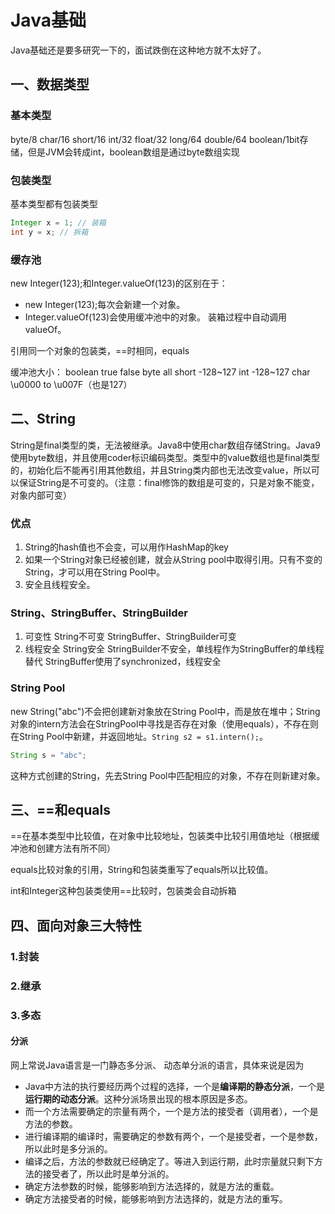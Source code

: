 # Java基础

Java基础还是要多研究一下的，面试跌倒在这种地方就不太好了。

## 一、数据类型

### 基本类型

byte/8
char/16
short/16
int/32
float/32
long/64
double/64
boolean/1bit存储，但是JVM会转成int，boolean数组是通过byte数组实现  

### 包装类型

基本类型都有包装类型
```java
Integer x = 1; // 装箱
int y = x; // 拆箱
```
### 缓存池
new Integer(123);和Integer.valueOf(123)的区别在于：
* new Integer(123);每次会新建一个对象。
* Integer.valueOf(123)会使用缓冲池中的对象。
装箱过程中自动调用valueOf。

引用同一个对象的包装类，==时相同，equals

缓冲池大小： 
boolean true false
byte all
short -128~127
int -128~127
char \u0000 to \u007F（也是127）

## 二、String
String是final类型的类，无法被继承。Java8中使用char数组存储String。Java9使用byte数组，并且使用coder标识编码类型。类型中的value数组也是final类型的，初始化后不能再引用其他数组，并且String类内部也无法改变value，所以可以保证String是不可变的。（注意：final修饰的数组是可变的，只是对象不能变，对象内部可变）

### 优点
1. String的hash值也不会变，可以用作HashMap的key
2. 如果一个String对象已经被创建，就会从String pool中取得引用。只有不变的String，才可以用在String Pool中。
3. 安全且线程安全。

### String、StringBuffer、StringBuilder
1. 可变性
String不可变
StringBuffer、StringBuilder可变
2. 线程安全
String安全
StringBuilder不安全，单线程作为StringBuffer的单线程替代
StringBuffer使用了synchronized，线程安全

### String Pool
new String("abc")不会把创建新对象放在String Pool中，而是放在堆中；String对象的intern方法会在StringPool中寻找是否存在对象（使用equals），不存在则在String Pool中新建，并返回地址。```String s2 = s1.intern();```。

```java
String s = "abc";
```

这种方式创建的String，先去String Pool中匹配相应的对象，不存在则新建对象。

## 三、==和equals

==在基本类型中比较值，在对象中比较地址，包装类中比较引用值地址（根据缓冲池和创建方法有所不同）

equals比较对象的引用，String和包装类重写了equals所以比较值。



int和Integer这种包装类使用==比较时，包装类会自动拆箱

## 四、面向对象三大特性

### 1.封装

### 2.继承

### 3.多态

#### 分派

网上常说Java语言是一门静态多分派、 动态单分派的语言，具体来说是因为

- Java中方法的执行要经历两个过程的选择，一个是**编译期的静态分派**，一个是**运行期的动态分派**。这种分派场景出现的根本原因是多态。 
- 而一个方法需要确定的宗量有两个，一个是方法的接受者（调用者），一个是方法的参数。
- 进行编译期的编译时，需要确定的参数有两个，一个是接受者，一个是参数，所以此时是多分派的。
- 编译之后，方法的参数就已经确定了。等进入到运行期，此时宗量就只剩下方法的接受者了，所以此时是单分派的。
- 确定方法参数的时候，能够影响到方法选择的，就是方法的重载。
- 确定方法接受者的时候，能够影响到方法选择的，就是方法的重写。